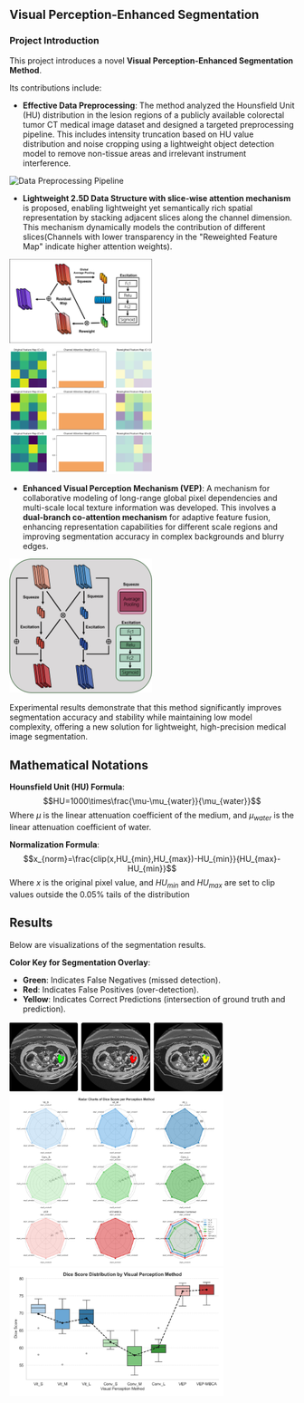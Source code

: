 ## Visual Perception-Enhanced Segmentation

### Project Introduction

This project introduces a novel **Visual Perception-Enhanced Segmentation Method**.

Its contributions include:

* **Effective Data Preprocessing**: The method analyzed the Hounsfield Unit (HU) distribution in the lesion regions of a publicly available colorectal tumor CT medical image dataset and designed a targeted preprocessing pipeline. This includes intensity truncation based on HU value distribution and noise cropping using a lightweight object detection model to remove non-tissue areas and irrelevant instrument interference.

<img src="figure/preprocessing.png" alt="Data Preprocessing Pipeline" width="50%" style="margin: 0 auto">

* **Lightweight 2.5D Data Structure with slice-wise attention mechanism** is proposed, enabling lightweight yet semantically rich spatial representation by stacking adjacent slices along the channel dimension. This mechanism dynamically models the contribution of different slices(Channels with lower transparency in the "Reweighted Feature Map" indicate higher attention weights).

<img src="figure/sliceattention.png" alt="Slice attention" width="50%">



<img src="figure/SAH.png" alt="Channel Attention Effects Visualization" width="50%">

* **Enhanced Visual Perception Mechanism (VEP)**: A mechanism for collaborative modeling of long-range global pixel dependencies and multi-scale local texture information was developed. This involves a **dual-branch co-attention mechanism** for adaptive feature fusion, enhancing representation capabilities for different scale regions and improving segmentation accuracy in complex backgrounds and blurry edges.

<img src="figure/MBCA.png" alt="Dual-branch Co-attention" width="50%">

Experimental results demonstrate that this method significantly improves segmentation accuracy and stability while maintaining low model complexity, offering a new solution for lightweight, high-precision medical image segmentation.



## Mathematical Notations

**Hounsfield Unit (HU) Formula**:
                                                                                           $$HU=1000\times\frac{\mu-\mu_{water}}{\mu_{water}}$$
Where $\mu$ is the linear attenuation coefficient of the medium, and $\mu_{water}$ is the linear attenuation coefficient of water.

**Normalization Formula**:
                                                                                  $$x_{norm}=\frac{clip(x,HU_{min},HU_{max})-HU_{min}}{HU_{max}-HU_{min}}$$
Where $x$ is the original pixel value, and $HU_{min}$ and $HU_{max}$ are set to clip values outside the 0.05% tails of the distribution

## Results

Below are visualizations of the segmentation results.

**Color Key for Segmentation Overlay**:

* **Green**: Indicates False Negatives (missed detection).
* **Red**: Indicates False Positives (over-detection).
* **Yellow**: Indicates Correct Predictions (intersection of ground truth and prediction).

<img src="figure/results.png" alt="Dual-branch Co-attention" width="75%">

<img src="figure/radar.png" alt="Dual-branch Co-attention" width="75%">

<img src="figure/box.png" alt="Dual-branch Co-attention" width="75%">
